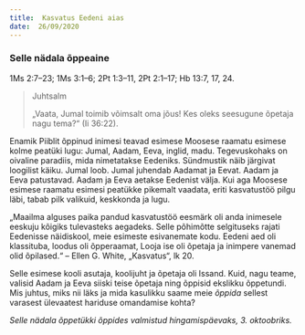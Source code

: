 ```yaml
---
title:  Kasvatus Eedeni aias  
date:  26/09/2020  
---
```


### Selle nädala õppeaine
1Ms 2:7–23; 1Ms 3:1–6; 2Pt 1:3–11, 2Pt 2:1–17; Hb 13:7, 17, 24.

> <p>Juhtsalm</p>
> „Vaata, Jumal toimib võimsalt oma jõus! Kes oleks seesugune õpetaja nagu tema?“ (Ii 36:22).

Enamik Piiblit õppinud inimesi teavad esimese Moosese raamatu esimese kolme peatüki lugu: Jumal, Aadam, Eeva, inglid, madu. Tegevuskohaks on oivaline paradiis, mida nimetatakse Eedeniks. Sündmustik näib järgivat loogilist käiku. Jumal loob. Jumal juhendab Aadamat ja Eevat. Aadam ja Eeva patustavad. Aadam ja Eeva aetakse Eedenist välja. Kui aga Moosese esimese raamatu esimesi peatükke pikemalt vaadata, eriti kasvatustöö pilgu läbi, tabab pilk valikuid, keskkonda ja lugu.

„Maailma alguses paika pandud kasvatustöö eesmärk oli anda inimesele eeskuju kõigiks tulevasteks aegadeks. Selle põhimõtte selgituseks rajati Eedenisse näidiskool, meie esimeste esivanemate kodu. Eedeni aed oli klassituba, loodus oli õpperaamat, Looja ise oli õpetaja ja inimpere vanemad olid õpilased.“ – Ellen G. White, „Kasvatus“, lk 20.

Selle esimese kooli asutaja, koolijuht ja õpetaja oli Issand. Kuid, nagu teame, valisid Aadam ja Eeva siiski teise õpetaja ning õppisid ekslikku õppetundi. Mis juhtus, miks nii läks ja mida kasulikku saame meie _õppida_ sellest varasest ülevaatest hariduse omandamise kohta?

_Selle nädala õppetükki õppides valmistud hingamispäevaks, 3. oktoobriks._